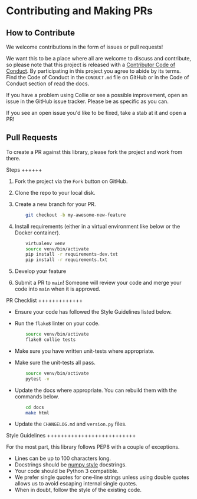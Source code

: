 # Contributing and Making PRs

## How to Contribute

We welcome contributions in the form of issues or pull requests!

We want this to be a place where all are welcome to discuss and contribute, so please note that this project is released with a [Contributor Code of Conduct](CODE-OF-CONDUCT.md). By participating in this project you agree to abide by its terms. Find the Code of Conduct in the ``CONDUCT.md`` file on GitHub or in the Code of Conduct section of read the docs.

If you have a problem using Collie or see a possible improvement, open an issue in the GitHub issue tracker. Please be as specific as you can.

If you see an open issue you'd like to be fixed, take a stab at it and open a PR!


Pull Requests
-------------
To create a PR against this library, please fork the project and work from there.

Steps
++++++

1. Fork the project via the ``Fork`` button on GitHub.

2. Clone the repo to your local disk.

3. Create a new branch for your PR.

    ```bash
        git checkout -b my-awesome-new-feature
    ```

4. Install requirements (either in a virtual environment like below or the Docker container).

    ```bash
        virtualenv venv
        source venv/bin/activate
        pip install -r requirements-dev.txt
        pip install -r requirements.txt
    ```

5. Develop your feature

6. Submit a PR to ``main``! Someone will review your code and merge your code into ``main`` when it is approved.

PR Checklist
+++++++++++++

- Ensure your code has followed the Style Guidelines listed below.
- Run the ``flake8`` linter on your code.

    ```bash
        source venv/bin/activate
        flake8 collie tests
    ```

- Make sure you have written unit-tests where appropriate.
- Make sure the unit-tests all pass.

    ```bash
        source venv/bin/activate
        pytest -v
    ```

- Update the docs where appropriate. You can rebuild them with the commands below.

    ```bash
        cd docs
        make html
    ```

- Update the ``CHANGELOG.md`` and ``version.py`` files.

Style Guidelines
++++++++++++++++++++++++++

For the most part, this library follows PEP8 with a couple of exceptions.

- Lines can be up to 100 characters long.
- Docstrings should be [numpy style](https://sphinxcontrib-napoleon.readthedocs.io/en/latest/example_numpy.html) docstrings.
- Your code should be Python 3 compatible.
- We prefer single quotes for one-line strings unless using double quotes allows us to avoid escaping internal single quotes.
- When in doubt, follow the style of the existing code.
